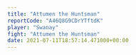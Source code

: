 ```yaml
---
title: "Attumen the Huntsman"
reportCode: "A46Q8G9CDrYTftdK"
player: "Swanay"
fight: "Attumen the Huntsman"
date: 2021-07-11T18:57:14.471000+00:00
---
```

